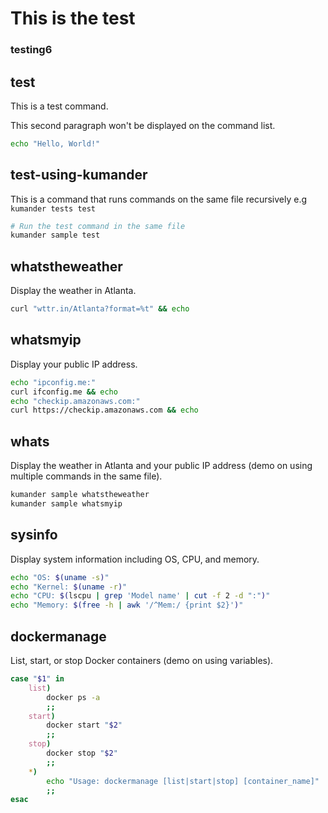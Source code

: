 # This is the test 

### testing6

## test

This is a test command.

This second paragraph won't be displayed on the command list.

```bash
echo "Hello, World!"
```

## test-using-kumander

This is a command that runs commands on the same file recursively e.g `kumander tests test`

```bash
# Run the test command in the same file
kumander sample test
```

## whatstheweather

Display the weather in Atlanta.

```bash
curl "wttr.in/Atlanta?format=%t" && echo
```

## whatsmyip

Display your public IP address.

```bash
echo "ipconfig.me:"
curl ifconfig.me && echo
echo "checkip.amazonaws.com:"
curl https://checkip.amazonaws.com && echo
```

## whats

Display the weather in Atlanta and your public IP address (demo on using multiple commands in the same file).

```bash
kumander sample whatstheweather
kumander sample whatsmyip
```

## sysinfo

Display system information including OS, CPU, and memory.

```bash
echo "OS: $(uname -s)"
echo "Kernel: $(uname -r)"
echo "CPU: $(lscpu | grep 'Model name' | cut -f 2 -d ":")"
echo "Memory: $(free -h | awk '/^Mem:/ {print $2}')"
```

## dockermanage

List, start, or stop Docker containers (demo on using variables).

```bash
case "$1" in
    list)
        docker ps -a
        ;;
    start)
        docker start "$2"
        ;;
    stop)
        docker stop "$2"
        ;;
    *)
        echo "Usage: dockermanage [list|start|stop] [container_name]"
        ;;
esac
```